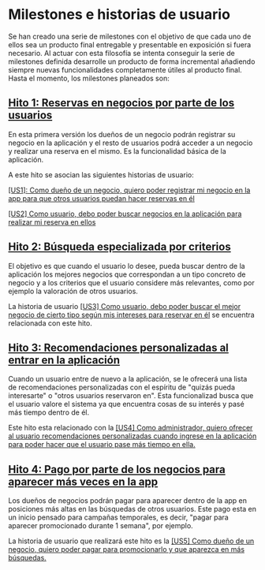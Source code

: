 # Milestones e historias de usuario

Se han creado una serie de milestones con el objetivo de que cada uno de ellos sea un producto final entregable y presentable en exposición si fuera necesario. Al actuar con esta filosofía se intenta conseguir la serie de milestones definida desarrolle un producto de forma incremental añadiendo siempre nuevas funcionalidades completamente útiles al producto final. Hasta el momento, los milestones planeados son:

## [Hito 1: Reservas en negocios por parte de los usuarios](https://github.com/ajalba/rendezvous/milestone/1)

En esta primera versión los dueños de un negocio podrán registrar su negocio en la aplicación y el resto de usuarios podrá acceder a un negocio y realizar una reserva en el mismo. Es la funcionalidad básica de la aplicación. 

A este hito se asocian las siguientes historias de usuario:

[[US1]: Como dueño de un negocio, quiero poder registrar mi negocio en la app para que otros usuarios puedan hacer reservas en él](https://github.com/ajalba/rendezvous/issues/9)

[[US2] Como usuario, debo poder buscar negocios en la aplicación para realizar mi reserva en ellos](https://github.com/ajalba/rendezvous/issues/8)

## [Hito 2: Búsqueda especializada por criterios](https://github.com/ajalba/rendezvous/milestone/2)

El objetivo es que cuando el usuario lo desee, pueda buscar dentro de la aplicación los mejores negocios que correspondan a un tipo concreto de negocio y a los criterios que el usuario considere más relevantes, como por ejemplo la valoración de otros usuarios.

La historia de usuario [[US3] Como usuario, debo poder buscar el mejor negocio de cierto tipo según mis intereses para reservar en él](https://github.com/ajalba/rendezvous/issues/10) se encuentra relacionada con este hito.

## [Hito 3: Recomendaciones personalizadas al entrar en la aplicación](https://github.com/ajalba/rendezvous/milestone/3)

Cuando un usuario entre de nuevo a la aplicación, se le ofrecerá una lista de recomendaciones personalizadas con el espíritu de "quizás pueda interesarte" o "otros usuarios reservaron en". Esta funcionalizad busca que el usuario valore el sistema ya que encuentra cosas de su interés y pasé más tiempo dentro de él. 

Este hito esta relacionado con la [[US4] Como administrador, quiero ofrecer al usuario recomendaciones personalizadas cuando ingrese en la aplicación para poder hacer que el usuario pase más tiempo en ella.](https://github.com/ajalba/rendezvous/issues/11)

## [Hito 4: Pago por parte de los negocios para aparecer más veces en la app](https://github.com/ajalba/rendezvous/milestone/4)

Los dueños de negocios podrán pagar para aparecer dentro de la app en posiciones más altas en las búsquedas de otros usuarios. Este pago esta en un inicio pensado para campañas temporales, es decir, "pagar para aparecer promocionado durante 1 semana", por ejemplo.

La historia de usuario que realizará este hito es la [[US5] Como dueño de un negocio, quiero poder pagar para promocionarlo y que aparezca en más búsquedas.](https://github.com/ajalba/rendezvous/issues/12)
